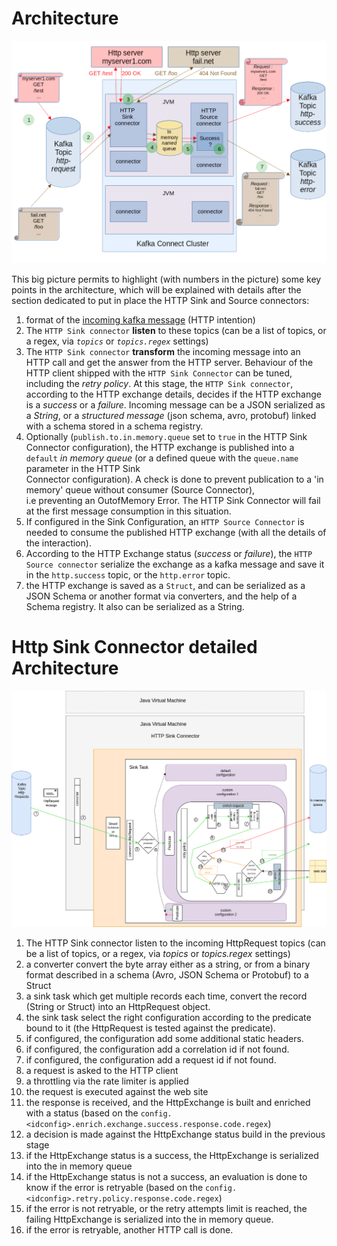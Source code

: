 # Architecture

![Architecture](architecture_in_memory_queue.png)

This big picture permits to highlight (with numbers in the picture) some key points in the architecture, which will be explained with details
after the section dedicated to put in place the HTTP Sink and Source connectors:

1. format of the [incoming kafka message](docs/incoming_message_format.md) (HTTP intention)
2. The `HTTP Sink connector` **listen** to these topics (can be a list of topics, or a regex, via *`topics`* or *`topics.regex`* settings)
3. The `HTTP Sink connector` **transform** the incoming message into an HTTP call and get the answer from the HTTP server.
   Behaviour of the HTTP client shipped with the `HTTP Sink Connector` can be tuned, including the _retry policy_. At this stage,
   the `HTTP Sink connector`, according to the HTTP exchange details, decides if the HTTP exchange is a _success_ or a _failure_.
   Incoming message can be a JSON serialized as a _String_, or a _structured message_ (json schema, avro, protobuf) linked with a schema stored in a schema registry.
4. Optionally (`publish.to.in.memory.queue` set to `true` in the HTTP Sink Connector configuration), the HTTP exchange
   is published into a `default` _in memory queue_ (or a defined queue with the `queue.name` parameter in the HTTP Sink  
   Connector configuration). A check is done to prevent publication to a 'in memory' queue without consumer (Source Connector),  
   i.e preventing an OutofMemory Error. The HTTP Sink Connector will fail at the first message consumption in this situation.
5. If configured in the Sink Configuration, an `HTTP Source Connector` is needed to consume the published
   HTTP exchange (with all the details of the interaction).
6. According to the HTTP Exchange status (_success_ or _failure_), the `HTTP Source connector` serialize the exchange as a kafka message and save
   it in the `http.success` topic, or the `http.error` topic.
7. the HTTP exchange is saved as a `Struct`, and can be serialized as a JSON Schema or another format via converters, and the help of a Schema registry.
   It also can be serialized as a String. 

# Http Sink Connector detailed Architecture

![Http Sink Connector organization](http_sink_connector.png)

1. The HTTP Sink connector listen to the incoming HttpRequest topics (can be a list of topics, or a regex, via *topics* or *topics.regex* settings)
2. a converter convert the byte array either as a string, or from a binary format described in a schema (Avro, JSON Schema or Protobuf)  to a Struct
3. a sink task which get multiple records each time, convert the record (String or Struct) into an HttpRequest object.
4. the sink task select the right configuration according to the predicate bound to it (the HttpRequest is tested against the predicate).
5. if configured, the configuration add some additional static headers.
6. if configured, the configuration add a correlation id if not found.
7. if configured, the configuration add a request id if not found.
8. a request is asked to the HTTP client
9. a throttling via the rate limiter is applied
10. the request is executed against the web site
11. the response is received, and the HttpExchange is built and enriched with a status (based on the `config.<idconfig>.enrich.exchange.success.response.code.regex`)
12. a decision is made against the HttpExchange status build in the previous stage
13. if the HttpExchange status is a success, the HttpExchange is serialized into the in memory queue
14. if the HttpExchange status is not a success, an evaluation is done to know if the error is retryable (based on the `config.<idconfig>.retry.policy.response.code.regex`)
15. if the error is not retryable, or the retry attempts limit is reached, the failing HttpExchange is serialized into the in memory queue.
16. if the error is retryable, another HTTP call is done.